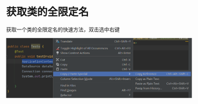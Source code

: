 # 获取类的全限定名

获取一个类的全限定名的快速方法，双击选中右键

<img src="images/image-20220226231534957.png" alt="image-20220226231534957" style="zoom:80%;" />

